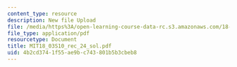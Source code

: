 ```yaml
---
content_type: resource
description: New file Upload
file: /media/https%3A/open-learning-course-data-rc.s3.amazonaws.com/18-03-differential-equations-spring-2010/4b2cd3741f55ae9bc743801b5b3cbeb8_MIT18_03S10_rec_24_sol.pdf
file_type: application/pdf
resourcetype: Document
title: MIT18_03S10_rec_24_sol.pdf
uid: 4b2cd374-1f55-ae9b-c743-801b5b3cbeb8
---
```

